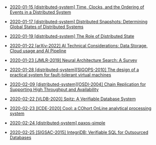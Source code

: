 * [2020-01-15 [distributed-system] Time, Clocks, and the Ordering of Events in a Distributed System](14.md)

* [2020-01-17 [distributed-system] Distributed Snapshots: Determining Global States of Distributed Systems](15.md)

* [2020-01-19 [distributed-system] The Role of Distributed State](16.md)

* [2020-01-22 [arXiv-2022] AI Technical Considerations: Data Storage, Cloud usage and AI Pipeline](17.md)

* [2020-01-23 [JMLR-2019] Neural Architecture Search: A Survey](19.md)

* [2020-01-28 [distributed-system][SIGOPS-2010] The design of a practical system for fault-tolerant virtual machines](21.md)

* [2020-02-09 [distributed-system][OSDI-2004] Chain Replication for Supporting High Throughput and Availability](22.md)

* [2020-02-22 [VLDB-2020] Spitz: A Verifiable Database System](23.md)

* [2020-02-23 [ICDE-2020] Cool: a COhort OnLine analytical processing system](24.md)

* [2020-02-24 [distributed-system] paxos-simple](25.md)

* [2020-02-25 [SIGSAC-2015] IntegriDB: Verifiable SQL for Outsourced Databases](26.md)

  

  

